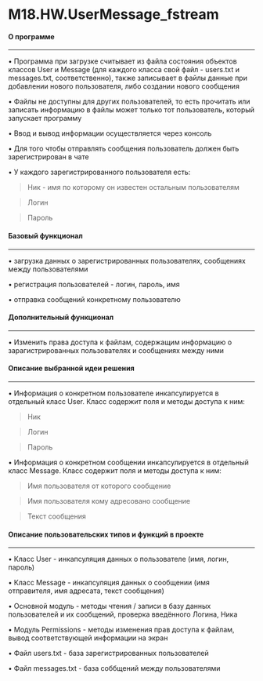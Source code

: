 # M18.HW.UserMessage_fstream
#### О программе
---
•	Программа при загрузке считывает из файла состояния объектов классов User и Message (для каждого класса свой файл - users.txt и messages.txt, соответственно), также записывает в файлы данные при добавлении нового пользователя, либо создании нового сообщения

•	Файлы не доступны для других пользователей, то есть прочитать или записать информацию в файлы может только тот пользователь, который запускает программу 

•	Ввод и вывод информации осуществляется через консоль

•	Для того чтобы отправлять сообщения пользователь должен быть зарегистрирован в чате

•	У каждого зарегистрированного пользователя есть:

  > Ник - имя по которому он известен остальным пользователям
    
  > Логин
    
  > Пароль
  

#### Базовый функционал
---
•	загрузка данных о зарегистрированных пользователях, сообщениях между пользователями

•	регистрация пользователей - логин, пароль, имя

•	отправка сообщений конкретному пользователю

#### Дополнительный функционал
---
•	Изменить права доступа к файлам, содержащим информацию о зарагистрированных пользователях и сообщениях между ними


#### Описание выбранной идеи решения
---   
•	Информация о конкретном пользователе инкапсулируется в отдельный класс User. Класс содержит поля и методы доступа к ним:
  > Ник
  
  > Логин
  
  > Пароль
    
•	Информация о конкретном сообщении инкапсулируется в отдельный класс Message. Класс содержит поля и методы доступа к ним:
  > Имя пользователя от которого сообщение
  
  > Имя пользователя кому адресовано сообщение
  
  > Текст сообщения


#### Описание пользовательских типов и функций в проекте
---
•	Класс User - инкапсуляция данных о пользователе (имя, логин, пароль)

•	Класс Message - инкапсуляция данных о сообщении (имя отправителя, имя адресата, текст сообщения)

•	Основной модуль - методы чтения / записи в базу данных пользователей и их сообщений, проверка введённого Логина, Ника

•	Модуль Permissions - методы изменения прав доступа к файлам, вывод соответствующей информации на экран

•	Файл users.txt - база зарегистрированных пользователей

•	Файл messages.txt - база соббщений между пользователями
